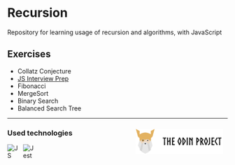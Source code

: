 # Recursion

Repository for learning usage of recursion and algorithms, with JavaScript

## Exercises

-   Collatz Conjecture
-   [JS Interview Prep](https://www.codingame.com/playgrounds/5422/js-interview-prep-recursion)
-   Fibonacci
-   MergeSort
-   Binary Search
-   Balanced Search Tree

---

[<picture><source media="(prefers-color-scheme: dark)" srcset="https://raw.githubusercontent.com/MarcinSkic/marcinskic/main/icons/odin-dark.svg"><img align="right" alt="webpack" width="200px" src="https://raw.githubusercontent.com/MarcinSkic/marcinskic/main/icons/odin-light.svg" style="padding-right:10px;padding-top:10px;"/></picture>](https://www.theodinproject.com/lessons/javascript-binary-search-trees)

### Used technologies

[<img align="left" alt="JS" width="26px" src="https://cdn.jsdelivr.net/gh/devicons/devicon/icons/javascript/javascript-original.svg" style="padding-right:10px;" />][js]
[<img align="left" alt="Jest" width="26px" src="https://cdn.jsdelivr.net/gh/devicons/devicon/icons/jest/jest-plain.svg" style="padding-right:10px;" />][jest]

[js]: https://en.wikipedia.org/wiki/JavaScript
[jest]: https://jestjs.io
